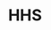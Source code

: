 ---
# This topic lives at
# https://digital.gov/topics/hhs

# Topic Title
title: "HHS"

# description — keep it short and clear
summary: ""

# Weight
weight: 1

# For more information on managing topics,
# see https://github.com/GSA/digitalgov.gov/wiki/topics
---